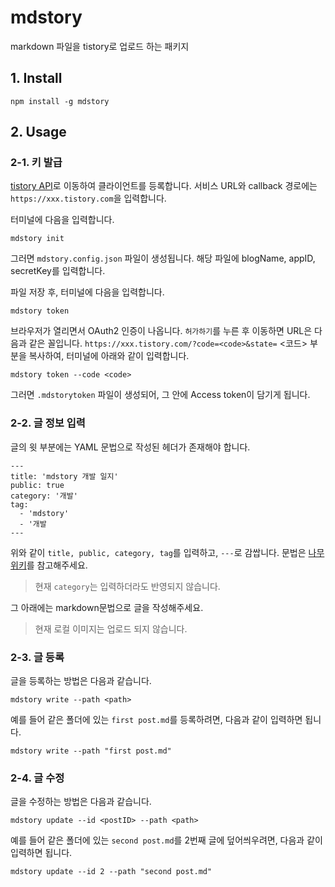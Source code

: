 # mdstory

markdown 파일을 tistory로 업로드 하는 패키지

## 1. Install

```
npm install -g mdstory
```

## 2. Usage

### 2-1. 키 발급

[tistory API](https://www.tistory.com/guide/api/manage/register)로 이동하여 클라이언트를 등록합니다.
서비스 URL와 callback 경로에는 `https://xxx.tistory.com`을 입력합니다.

터미널에 다음을 입력합니다.

```
mdstory init
```

그러면 `mdstory.config.json` 파일이 생성됩니다.
해당 파일에 blogName, appID, secretKey를 입력합니다.

파일 저장 후, 터미널에 다음을 입력합니다.

```
mdstory token
```

브라우저가 열리면서 OAuth2 인증이 나옵니다.
`허가하기`를 누른 후 이동하면 URL은 다음과 같은 꼴입니다.
`https://xxx.tistory.com/?code=<code>&state=`
<코드> 부분을 복사하여, 터미널에 아래와 같이 입력합니다.

```
mdstory token --code <code>
```

그러면 `.mdstorytoken` 파일이 생성되어, 그 안에 Access token이 담기게 됩니다.

### 2-2. 글 정보 입력

글의 윗 부분에는 YAML 문법으로 작성된 헤더가 존재해야 합니다.

```
---
title: 'mdstory 개발 일지'
public: true
category: '개발'
tag:
  - 'mdstory'
  - '개발
---
```

위와 같이 `title, public, category, tag`를 입력하고, `---`로 감쌉니다. 문법은 [나무위키](https://namu.wiki/w/YAML)를 참고해주세요.

> 현재 `category`는 입력하더라도 반영되지 않습니다.

그 아래에는 markdown문법으로 글을 작성해주세요.

> 현재 로컬 이미지는 업로드 되지 않습니다.

### 2-3. 글 등록

글을 등록하는 방법은 다음과 같습니다.

```
mdstory write --path <path>
```

예를 들어 같은 폴더에 있는 `first post.md`를 등록하려면, 다음과 같이 입력하면 됩니다.

```
mdstory write --path "first post.md"
```

### 2-4. 글 수정

글을 수정하는 방법은 다음과 같습니다.

```
mdstory update --id <postID> --path <path>
```

예를 들어 같은 폴더에 있는 `second post.md`를 2번째 글에 덮어씌우려면, 다음과 같이 입력하면 됩니다.

```
mdstory update --id 2 --path "second post.md"
```
